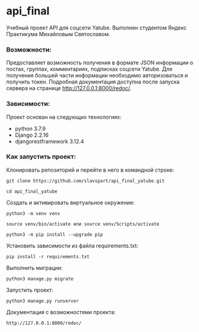 # api_final
Учебный проект API для соцсети Yatube.
Выполнен студентом Яндекс Практикума Михайловым Святославом.

### Возможности:

Предоставляет возможность получения в формате JSON информации о постах, группах, комментариях, подписках соцсети Yatube. Для получения большей части информации необходимо авторизоваться и получить токен. Подробная документация доступна после запуска сервера на странице http://127.0.0.1:8000/redoc/.

### Зависимости:
Проект основан на следующих технологиях:
* python 3.7.9
* Django 2.2.16
* djangorestframework 3.12.4


### Как запустить проект:

Клонировать репозиторий и перейти в него в командной строке:

```
git clone https://github.com/slavspart/api_final_yatube.git
```

```
cd api_final_yatube
```

Cоздать и активировать виртуальное окружение:

```
python3 -m venv venv
```

```
source venv/bin/activate или source venv/Scripts/activate
```

```
python3 -m pip install --upgrade pip
```

Установить зависимости из файла requirements.txt:

```
pip install -r requirements.txt
```

Выполнить миграции:

```
python3 manage.py migrate
```

Запустить проект:

```
python3 manage.py runserver
```
Документация с возможностями проекта:
```
http://127.0.0.1:8000/redoc/



